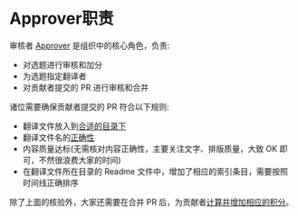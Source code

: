 # Approver职责
审核者 [Approver](https://github.com/orgs/studyrs/teams/rustt-approvers) 是组织中的核心角色，负责:

- 对选题进行审核和加分
- 为选题指定翻译者
- 对贡献者提交的 PR 进行审核和合并

诸位需要确保贡献者提交的 PR 符合以下规则:

- 翻译文件放入到[合适的目录下](./where-to-put.md#按照类型放入指定目录)
- 翻译文件名的[正确性](./where-to-put.md#文件或目录名)
- 内容质量达标(无需核对内容正确性，主要关注文字、排版质量，大致 OK 即可，不然很浪费大家的时间)
- 在翻译文件所在目录的 Readme 文件中，增加了相应的索引条目，需要按照时间线正确排序

除了上面的核验外，大家还需要在合并 PR 后，为贡献者[计算并增加相应的积分](../org-info/rank-points.md)。